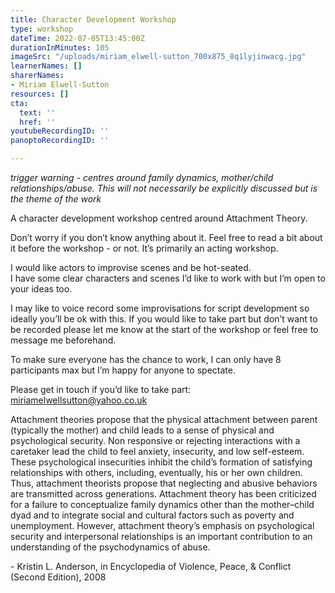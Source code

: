 ```yaml
---
title: Character Development Workshop
type: workshop
dateTime: 2022-07-05T13:45:00Z
durationInMinutes: 105
imageSrc: "/uploads/miriam_elwell-sutton_700x875_8q1lyjinwacg.jpg"
learnerNames: []
sharerNames:
- Miriam Elwell-Sutton
resources: []
cta:
  text: ''
  href: ''
youtubeRecordingID: ''
panoptoRecordingID: ''

---
```

_*trigger warning - centres around family dynamics, mother/child relationships/abuse. This will not necessarily be explicitly discussed but is the theme of the work*_

A character development workshop centred around Attachment Theory.

Don’t worry if you don’t know anything about it. Feel free to read a bit about it before the workshop - or not. It’s primarily an acting workshop.

I would like actors to improvise scenes and be hot-seated.  
I have some clear characters and scenes I’d like to work with but I’m open to your ideas too.

I may like to voice record some improvisations for script development so ideally you’ll be ok with this. If you would like to take part but don’t want to be recorded please let me know at the start of the workshop or feel free to message me beforehand.

To make sure everyone has the chance to work, I can only have 8 participants max but I’m happy for anyone to spectate.

Please get in touch if you’d like to take part: [miriamelwellsutton@yahoo.co.uk](mailto:miriamelwellsutton@yahoo.co.uk)

Attachment theories propose that the physical attachment between parent (typically the mother) and child leads to a sense of physical and psychological security. Non responsive or rejecting interactions with a caretaker lead the child to feel anxiety, insecurity, and low self-esteem. These psychological insecurities inhibit the child’s formation of satisfying relationships with others, including, eventually, his or her own children. Thus, attachment theorists propose that neglecting and abusive behaviors are transmitted across generations. Attachment theory has been criticized for a failure to conceptualize family dynamics other than the mother–child dyad and to integrate social and cultural factors such as poverty and unemployment. However, attachment theory’s emphasis on psychological security and interpersonal relationships is an important contribution to an understanding of the psychodynamics of abuse.

\- Kristin L. Anderson, in Encyclopedia of Violence, Peace, & Conflict (Second Edition), 2008